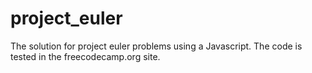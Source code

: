 # project_euler
The solution for project euler problems using a Javascript. The code is tested in the freecodecamp.org site. 
